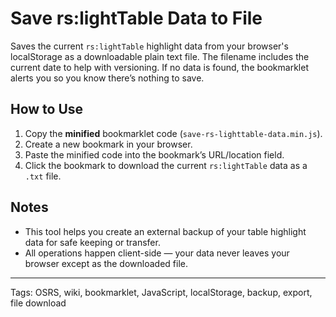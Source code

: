 # Save rs:lightTable Data to File

Saves the current `rs:lightTable` highlight data from your browser's localStorage as a downloadable plain text file. The filename includes the current date to help with versioning. If no data is found, the bookmarklet alerts you so you know there’s nothing to save.

## How to Use

1. Copy the **minified** bookmarklet code (`save-rs-lighttable-data.min.js`).
2. Create a new bookmark in your browser.
3. Paste the minified code into the bookmark’s URL/location field.
4. Click the bookmark to download the current `rs:lightTable` data as a `.txt` file.

## Notes

- This tool helps you create an external backup of your table highlight data for safe keeping or transfer.
- All operations happen client-side — your data never leaves your browser except as the downloaded file.

---

Tags: OSRS, wiki, bookmarklet, JavaScript, localStorage, backup, export, file download
